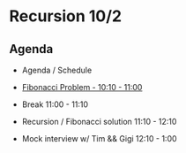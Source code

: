 # Recursion 10/2

## Agenda

- Agenda / Schedule

- [Fibonacci Problem - 10:10 - 11:00](https://github.com/joinpursuit/Pursuit-Core-Web/tree/master/data-structures-&-algorithms/fibonacci-and-recursion)

- Break 11:00 - 11:10

- Recursion / Fibonacci solution 11:10 - 12:10

- Mock interview w/ Tim && Gigi 12:10 - 1:00

